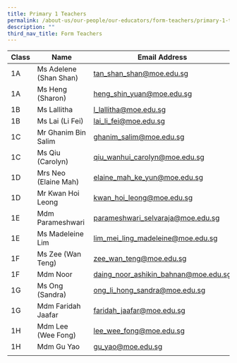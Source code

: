 ```yaml
---
title: Primary 1 Teachers
permalink: /about-us/our-people/our-educators/form-teachers/primary-1-teachers/
description: ""
third_nav_title: Form Teachers
---
```

| Class |  Name |  Email Address |
|---|---|---|
| 1A | Ms Adelene (Shan Shan) | tan_shan_shan@moe.edu.sg |
| 1A | Ms Heng (Sharon) | heng_shin_yuan@moe.edu.sg |
| 1B | Ms Lallitha | l_lallitha@moe.edu.sg |
| 1B | Ms Lai (Li Fei) | lai_li_fei@moe.edu.sg |
| 1C | Mr Ghanim Bin Salim | ghanim_salim@moe.edu.sg |
| 1C | Ms Qiu (Carolyn) | qiu_wanhui_carolyn@moe.edu.sg |
| 1D | Mrs Neo (Elaine Mah) | elaine_mah_ke_yun@moe.edu.sg |
| 1D | Mr Kwan Hoi Leong | kwan_hoi_leong@moe.edu.sg |
| 1E | Mdm Parameshwari  | parameshwari_selvaraja@moe.edu.sg |
| 1E | Ms Madeleine Lim | lim_mei_ling_madeleine@moe.edu.sg |
| 1F | Ms Zee (Wan Teng) | zee_wan_teng@moe.edu.sg |
| 1F | Mdm Noor | daing_noor_ashikin_bahnan@moe.edu.sg |
| 1G | Ms Ong (Sandra) | ong_li_hong_sandra@moe.edu.sg |
| 1G | Mdm Faridah Jaafar | faridah_jaafar@moe.edu.sg |
| 1H | Mdm Lee (Wee Fong) | lee_wee_fong@moe.edu.sg |
| 1H | Mdm Gu Yao | gu_yao@moe.edu.sg |
| | | |